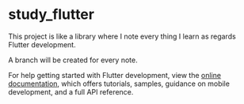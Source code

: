 # study_flutter

This project is like a library where I note every thing I learn as regards Flutter development.

A branch will be created for every note.

For help getting started with Flutter development, view the
[online documentation](https://docs.flutter.dev/), which offers tutorials,
samples, guidance on mobile development, and a full API reference.
